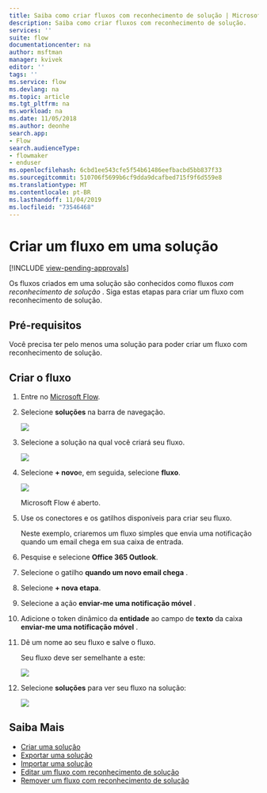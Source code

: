 ```yaml
---
title: Saiba como criar fluxos com reconhecimento de solução | Microsoft Docs
description: Saiba como criar fluxos com reconhecimento de solução.
services: ''
suite: flow
documentationcenter: na
author: msftman
manager: kvivek
editor: ''
tags: ''
ms.service: flow
ms.devlang: na
ms.topic: article
ms.tgt_pltfrm: na
ms.workload: na
ms.date: 11/05/2018
ms.author: deonhe
search.app:
- Flow
search.audienceType:
- flowmaker
- enduser
ms.openlocfilehash: 6cbd1ee543cfe5f54b61486eefbacbd5bb837f33
ms.sourcegitcommit: 510706f5699b6cf9dda9dcafbed715f9f6d559e8
ms.translationtype: MT
ms.contentlocale: pt-BR
ms.lasthandoff: 11/04/2019
ms.locfileid: "73546468"
---
```

# <a name="create-a-flow-in-a-solution"></a>Criar um fluxo em uma solução
[!INCLUDE [view-pending-approvals](includes/cc-rebrand.md)]

Os fluxos criados em uma solução são conhecidos como fluxos *com reconhecimento de solução* . Siga estas etapas para criar um fluxo com reconhecimento de solução.

## <a name="prerequisites"></a>Pré-requisitos

Você precisa ter pelo menos uma solução para poder criar um fluxo com reconhecimento de solução.

## <a name="create-the-flow"></a>Criar o fluxo 

1. Entre no [Microsoft Flow](https://flow.microsoft.com).
1. Selecione **soluções** na barra de navegação.

   ![](./media/create-flow-solution/select-solutions-from-left-nav.png)

1. Selecione a solução na qual você criará seu fluxo.

   ![](./media/create-flow-solution/new-solution-created.png)

1. Selecione **+ novo**e, em seguida, selecione **fluxo**.

   ![](./media/create-flow-solution/select-new-flow.png)

   Microsoft Flow é aberto.

1. Use os conectores e os gatilhos disponíveis para criar seu fluxo.

   Neste exemplo, criaremos um fluxo simples que envia uma notificação quando um email chega em sua caixa de entrada.
1. Pesquise e selecione **Office 365 Outlook**.
1. Selecione o gatilho **quando um novo email chega** .
1. Selecione **+ nova etapa**.
1. Selecione a ação **enviar-me uma notificação móvel** .
1. Adicione o token dinâmico da **entidade** ao campo de **texto** da caixa **enviar-me uma notificação móvel** .
1. Dê um nome ao seu fluxo e salve o fluxo.

   Seu fluxo deve ser semelhante a este:

   ![](./media/create-flow-solution/new-email-notification-flow.png)
   
1. Selecione **soluções** para ver seu fluxo na solução:

   ![](./media/create-flow-solution/new-flow-inside-solution.png)

## <a name="learn-more"></a>Saiba Mais

* [Criar uma solução](./overview-solution-flows.md)
* [Exportar uma solução](./export-flow-solution.md)
* [Importar uma solução](./import-flow-solution.md)
* [Editar um fluxo com reconhecimento de solução](./edit-solution-aware-flow.md)
* [Remover um fluxo com reconhecimento de solução](./remove-solution-aware-flow.md)
